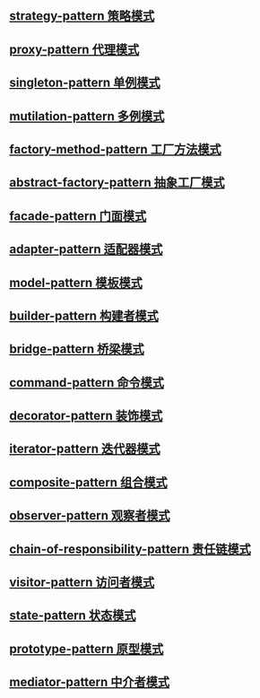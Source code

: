 ## [strategy-pattern  策略模式](strategy-pattern/)

## [proxy-pattern  代理模式](proxy-pattern/)

## [singleton-pattern  单例模式](singleton-pattern/)

## [mutilation-pattern  多例模式](mutilation-pattern/)

## [factory-method-pattern  工厂方法模式](factory-method-pattern/)

## [abstract-factory-pattern  抽象工厂模式](abstract-factory-pattern/)

## [facade-pattern  门面模式](facade-pattern/)

## [adapter-pattern  适配器模式](adapter-pattern/)

## [model-pattern  模板模式](model-pattern/)

## [builder-pattern  构建者模式](builder-pattern/)

## [bridge-pattern  桥梁模式](bridge-pattern/)

## [command-pattern  命令模式](command-pattern/)

## [decorator-pattern  装饰模式](decorator-pattern/)

## [iterator-pattern  迭代器模式](iterator-pattern/)

## [composite-pattern  组合模式](composite-pattern/)

## [observer-pattern  观察者模式](observer-pattern/)

## [chain-of-responsibility-pattern  责任链模式](chain-of-responsibility-pattern/)

## [visitor-pattern  访问者模式](visitor-pattern/)

## [state-pattern  状态模式](state-pattern/)

## [prototype-pattern  原型模式](prototype-pattern/)

## [mediator-pattern  中介者模式](mediator-pattern/)